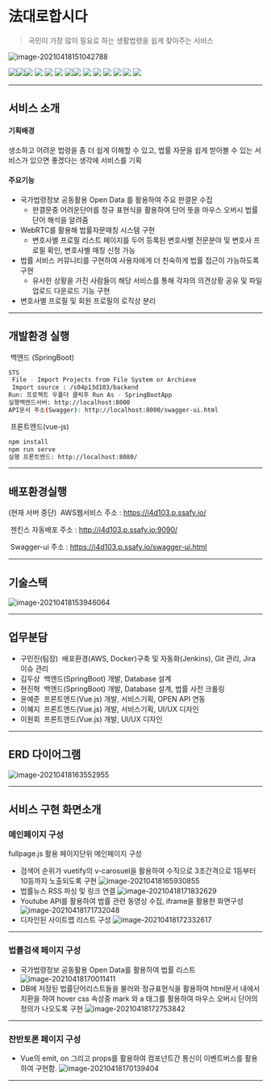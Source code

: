 # 法대로합시다
> 국민이 가장 많이 필요로 하는 생활법령을 쉽게 찾아주는 서비스

![image-20210418151042788](README.assets/image-20210418151042788.png)

![](https://img.shields.io/badge/Vue.js-2.6.10-brightgreen)![](https://img.shields.io/badge/Vuetify-2.4.3-green)![](https://img.shields.io/badge/VueMaterialKit-1.2.2-yellowgreen) ![](https://img.shields.io/badge/WebRTC-red) ![](https://img.shields.io/badge/SpringBoot-2.4.2-yellow) ![](https://img.shields.io/badge/SpringBootSecurity-pink)  ![](https://img.shields.io/badge/Swagger2-2.9.2-green)![](https://img.shields.io/badge/MyBatis-2.1.4-green) ![](https://img.shields.io/badge/MySQL-8.0.23-green) ![](https://img.shields.io/badge/AWS-EC2-red) ![](https://img.shields.io/badge/ubuntu-16.04-orange) ![](https://img.shields.io/badge/Docker-blue) ![](https://img.shields.io/badge/Jenkins-red) ![](https://img.shields.io/badge/JIRA-blue) 

---
## 서비스 소개

#### 기획배경 
생소하고 어려운 법령을 좀 더  쉽게 이해할 수 있고, 법률 자문을 쉽게 받아볼 수 있는  서비스가 있으면 좋겠다는 생각에 서비스를 기획

#### 주요기능

- 국가법령정보 공동활용 Open Data 를 활용하여 주요 판결문 수집
  - 판결문중 어려운단어를 정규 표현식을 활용하여 단어 뜻을 마우스 오버시 법률 단어 해석을 알려줌
- WebRTC를 활용해 법률자문매칭 시스템 구현
  - 변호사별 프로필 리스트 페이지를 두어 등록된 변호사별 전문분야 및 변호사 프로필 확인, 변호사별 매칭 신청 가능 
- 법률 서비스 커뮤니티를 구현하여 사용자에게 더 친숙하게 법률 접근이 가능하도록 구현
  - 유사한 상황을 가진 사람들이 해당 서비스를 통해 각자의 의견상황 공유 및 파일 업로드 다운로드 기능 구현
- 변호사별 프로필 및 회원 프로필의 로직상 분리

---

## 개발환경 실행

​	백엔드 (SpringBoot)
```sh
STS
 File - Import Projects from File System or Archieve
 Import source : /s04p13d103/backend
Run: 프로젝트 우폴더 클릭후 Run As - SpringBootApp
실행백엔드서버: http://localhost:8000
API문서 주소(Swagger): http://localhost:8000/swagger-ui.html
```

​	프론트엔드(vue-js)
```sh
npm install
npm run serve
실행 프론트엔드: http://localhost:8080/
```
---
## 배포환경실행
(현재 서버 중단)
​	AWS웹서비스 주소 : https://i4d103.p.ssafy.io/

​	젠킨스 자동배포 주소 : http://i4d103.p.ssafy.io:9090/

​    Swagger-ui 주소 : https://i4d103.p.ssafy.io/swagger-ui.html

---

## 기술스택

![image-20210418153946064](README.assets/image-20210418153946064.png)



---

## 업무분담

+ 구민진(팀장)
  ​	배포환경(AWS, Docker)구축 및 자동화(Jenkins), Git 관리, Jira 이슈 관리
+ 김두상
  ​	백엔드(SpringBoot) 개발, Database 설계
+ 현진혁
  ​	백엔드(SpringBoot) 개발, Database 설계, 법률 사전 크롤링
+ 윤예준
  ​	프론트엔드(Vue.js) 개발, 서비스기획, OPEN API 연동
+ 이혜지
  ​	프론트엔드(Vue.js) 개발, 서비스기획, UI/UX 디자인
+ 이원회
  ​	프론트엔드(Vue.js) 개발, UI/UX 디자인

---

## ERD 다이어그램

![image-20210418163552955](README.assets/image-20210418163552955.png)


---


## 서비스 구현 화면소개

### 메인페이지 구성
fullpage.js 활용 페이지단위 메인페이지 구성
- 검색어 순위가 vuetify의 v-carosuel을 활용하여 수직으로 3초간격으로 1등부터 10등까지 노출되도록 구현
![image-20210418165930855](README.assets/image-20210418165930855.png)
- 법률뉴스 RSS 파싱 및 링크 연결
![image-20210418171832629](README.assets/image-20210418171832629.png)
- Youtube API를 활용하여 법률 관련 동영상 수집, iframe을 활용한 화면구성
![image-20210418171732048](README.assets/image-20210418171732048.png)
- 디자인된 사이트맵 리스트 구성
![image-20210418172332617](README.assets/image-20210418172332617.png)

---

### 법률검색 페이지 구성
- 국가법령정보 공동활용 Open Data를 활용하여 법률 리스트 
![image-20210418170011411](README.assets/image-20210418170011411.png)
- DB에 저장된 법률단어리스트들을 불러와 정규표현식을 활용하여 html문서 내에서 치환을 하여 hover css 속성중 mark 와 a 태그를 활용하여 마우스 오버시 단어의 정의가 나오도록 구현
![image-20210418172753842](README.assets/image-20210418172753842.png)

---

### 찬반토론 페이지 구성
- Vue의 emit, on 그리고 props를 활용하여 컴포넌트간 통신이 이벤트버스를 활용하여 구현함.
![image-20210418170139404](README.assets/image-20210418170139404.png)

---
